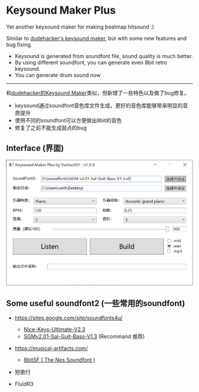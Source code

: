 # Keysound Maker Plus
Yet another keysound maker for making beatmap hitsound :)

Similar to [dudehacker's keysound maker](https://osu.ppy.sh/community/forums/topics/488175), but with some new features and bug fixing.

- Keysound is generated from soundfont file, sound quality is much better.
- By using different soundfont, you can generate even 8bit retro keysound.
- You can generate drum sound now

---

和[dudehacker的Keysound Maker](https://osu.ppy.sh/community/forums/topics/488175)类似，但新增了一些特色以及做了bug修复。

- keysound通过soundfont音色库文件生成，更好的音色库能够带来明显的音质提升
- 使用不同的soundfont可以方便做出8bit的音色
- 修复了之前不能生成鼓点的bug



## Interface (界面)

<img src="assets/interface.png" style="zoom: 70%;" />

## Some useful soundfont2 (一些常用的soundfont)

- https://sites.google.com/site/soundfonts4u/
  - [Nice-Keys-Ultimate-V2.3](https://drive.google.com/file/d/0B3zFERJ2rMQpeDF3cTBlQWJXdHc/view?usp=sharing)
  - [SGMv2.01-Sal-Guit-Bass-V1.3](https://drive.google.com/file/d/1HV8L5FdX5xZDqpJ83UCaoWPaHFQrLKHj/view?usp=sharing) (Recommand 推荐)
- https://musical-artifacts.com/
  - [8bitSF ( The Nes Soundfont )](https://musical-artifacts.com/artifacts/23)

- 短歌行
- FluidR3

